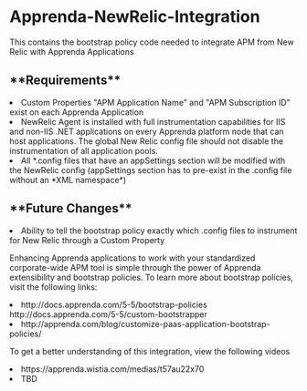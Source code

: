 <h1>Apprenda-NewRelic-Integration</h1>

This contains the bootstrap policy code needed to integrate APM from New Relic with Apprenda Applications

<h2>**Requirements**</h2>
<li> Custom Properties "APM Application Name" and "APM Subscription ID" exist on each Apprenda Application
<li> NewRelic Agent is installed with full instrumentation capabilities for IIS and non-IIS .NET applications on every Apprenda platform node that can host applications. The global New Relic config file should not disable the instrumentation of all application pools.
<li> All *.config files that have an appSettings section will be modified with the NewRelic config (appSettings section has to pre-exist in the .config file without an *XML namespace*)

<h2>**Future Changes**</h2>
<li> Ability to tell the bootstrap policy exactly which .config files to instrument for New Relic through a Custom Property

Enhancing Apprenda applications to work with your standardized corporate-wide APM tool is simple through the power of Apprenda extensibility and bootstrap policies. To learn more about bootstrap policies, visit the following links:
<li> http://docs.apprenda.com/5-5/bootstrap-policies
<il> http://docs.apprenda.com/5-5/custom-bootstrapper
<li> http://apprenda.com/blog/customize-paas-application-bootstrap-policies/

To get a better understanding of this integration, view the following videos
<li> https://apprenda.wistia.com/medias/t57au22x70
<li> TBD
